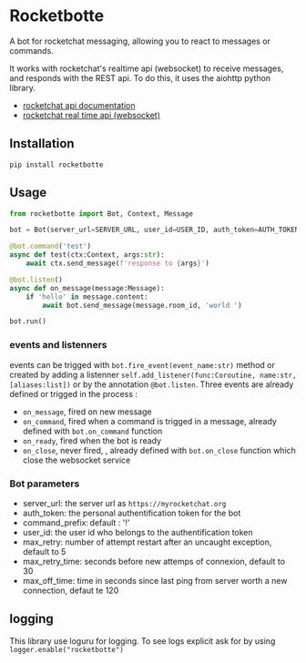 # Rocketbotte

A bot for rocketchat messaging, allowing you to react to messages or commands.

It works with rocketchat's realtime api (websocket) to receive messages, and responds with the REST api. To do this, it uses the aiohttp python library.

- [rocketchat api documentation](https://developer.rocket.chat/apidocs/rocketchat-api)
- [rocketchat real time api (websocket)](https://developer.rocket.chat/apidocs/realtimeapi)

## Installation

`pip install rocketbotte`

## Usage

```python
from rocketbotte import Bot, Context, Message

bot = Bot(server_url=SERVER_URL, user_id=USER_ID, auth_token=AUTH_TOKEN)

@bot.command('test')
async def test(ctx:Context, args:str):
    await ctx.send_message(f'response to {args}')

@bot.listen()
async def on_message(message:Message):
    if 'hello' in message.content:
        await bot.send_message(message.room_id, 'world ')

bot.run()
```


### events and listenners

events can be trigged with `bot.fire_event(event_name:str)` method or created by adding a listenner `self.add_listener(func:Coroutine, name:str, [aliases:list])` or by the annotation `@bot.listen`. 
Three events are already defined or trigged in the process :
- `on_message`, fired on new message
- `on_command`, fired when a command is trigged in a message, already defined with `bot.on_command` function
- `on_ready`, fired when the bot is ready
- `on_close`, never fired, , already defined with `bot.on_close` function which close the websocket service



### Bot parameters

- server_url: the server url as `https://myrocketchat.org`
- auth_token: the personal authentification token for the bot
- command_prefix: default : '!'
- user_id: the user id who belongs to the authentification token
- max_retry: number of attempt restart after an uncaught exception, default to 5
- max_retry_time: seconds before new attemps of connexion, default to 30
- max_off_time: time in seconds since last ping from server worth a new connection, defaut te 120



## logging

This library use loguru for logging. To see logs explicit ask for by using  `logger.enable("rocketbotte")`